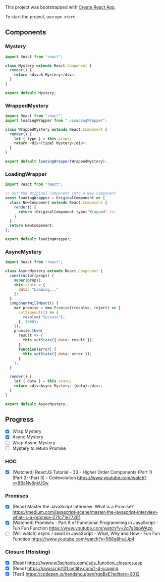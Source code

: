 This project was bootstrapped with [Create React App](https://github.com/facebook/create-react-app).

To start the project, use `npm start`

## Components

### Mystery

```Javascript
import React from "react";

class Mystery extends React.Component {
  render() {
    return <div>A Mystery</div>;
  }
}

export default Mystery;
```

### WrappedMystery

```Javascript
import React from "react";
import loadingWrapper from "./LoadingWrapper";

class WrappedMystery extends React.Component {
  render() {
    let { type } = this.props;
    return <div>{type} Mystery</div>;
  }
}

export default loadingWrapper(WrappedMystery);
```

### LoadingWrapper

```Javascript
import React from "react";

// put the Original Component into a New Component
const loadingWrapper = OriginalComponent => {
  class NewComponent extends React.Component {
    render() {
      return <OriginalComponent type="Wrapped" />;
    }
  }
  return NewComponent;
};

export default loadingWrapper;
```

### AsyncMystery

```Javascript
import React from "react";

class AsyncMystery extends React.Component {
  constructor(props) {
    super(props);
    this.state = {
      data: "Loading..."
    };
  }
  componentWillMount() {
    var promise = new Promise((resolve, reject) => {
      setTimeout(() => {
        resolve("Success");
      }, 2000);
    });
    promise.then(
      result => {
        this.setState({ data: result });
      },
      function(error) {
        this.setState({ data: error });
      }
    );
  }

  render() {
    let { data } = this.state;
    return <div>Async Mystery: {data}</div>;
  }
}

export default AsyncMystery;
```

## Progress

- [x] Wrap Mystery
- [x] Async Mystery
- [ ] Wrap Async Mystery
- [ ] Mystery to return Promise

### HOC

- [x] (Watched) ReactJS Tutorial - 33 - Higher Order Components (Part 1) (Part 2) (Part 3) - Codevolution
      https://www.youtube.com/watch?v=B6aNv8nkUSw

### Promises

- [x] (Read) Master the JavaScript Interview: What is a Promise?
      https://medium.com/javascript-scene/master-the-javascript-interview-what-is-a-promise-27fc71e77261
- [x] (Watched) Promises - Part 8 of Functional Programming in JavaScript - Fun Fun Function
      https://www.youtube.com/watch?v=2d7s3spWAzo
- [ ] (Will watch) async / await in JavaScript - What, Why and How - Fun Fun Function
      https://www.youtube.com/watch?v=568g8hxJJp4

### Closure (Hoisting)

- [x] (Read) https://www.w3schools.com/js/js_function_closures.asp
- [x] (Read) https://javascript101.netlify.com/1-4-scoping
- [x] (Test) https://codepen.io/handshou/pen/rggBxE?editors=0012

